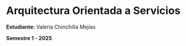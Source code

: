 # Arquitectura Orientada a Servicios

**Estudiante:** Valeria Chinchilla Mejías

**Semestre 1 - 2025**
